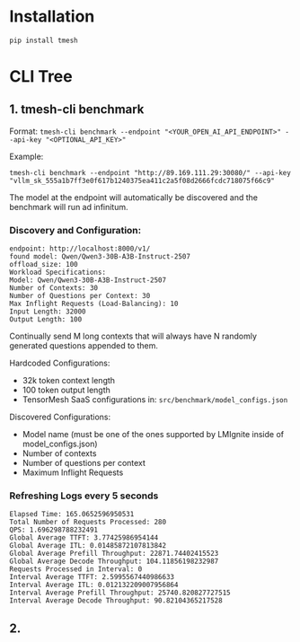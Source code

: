 # Installation

```python
pip install tmesh
```

# CLI Tree

## 1. tmesh-cli benchmark

Format: 
`tmesh-cli benchmark --endpoint "<YOUR_OPEN_AI_API_ENDPOINT>" --api-key "<OPTIONAL_API_KEY>"`

Example: 

`tmesh-cli benchmark --endpoint "http://89.169.111.29:30080/" --api-key "vllm_sk_555a1b7ff3e0f617b1240375ea411c2a5f08d2666fcdc718075f66c9"`

The model at the endpoint will automatically be discovered and the benchmark will run ad infinitum. 

### Discovery and Configuration: 

```text
endpoint: http://localhost:8000/v1/
found model: Qwen/Qwen3-30B-A3B-Instruct-2507
offload_size: 100
Workload Specifications:
Model: Qwen/Qwen3-30B-A3B-Instruct-2507
Number of Contexts: 30
Number of Questions per Context: 30
Max Inflight Requests (Load-Balancing): 10
Input Length: 32000
Output Length: 100
```

Continually send M long contexts that will always have N randomly generated questions appended to them.

Hardcoded Configurations:

- 32k token context length
- 100 token output length
- TensorMesh SaaS configurations in: `src/benchmark/model_configs.json`

Discovered Configurations:

- Model name (must be one of the ones supported by LMIgnite inside of model_configs.json)
- Number of contexts
- Number of questions per context
- Maximum Inflight Requests

### Refreshing Logs every 5 seconds

```text
Elapsed Time: 165.0652596950531
Total Number of Requests Processed: 280
QPS: 1.696298788232491
Global Average TTFT: 3.77425986954144
Global Average ITL: 0.01485872107813842
Global Average Prefill Throughput: 22871.74402415523
Global Average Decode Throughput: 104.11856198232987
Requests Processed in Interval: 0
Interval Average TTFT: 2.5995567440986633
Interval Average ITL: 0.012132209007956864
Interval Average Prefill Throughput: 25740.820827727515
Interval Average Decode Throughput: 90.82104365217528
```

## 2. 
